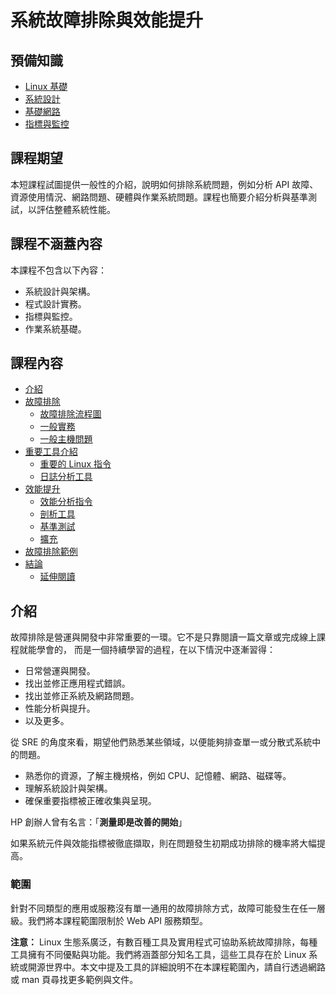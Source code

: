 # 系統故障排除與效能提升

## 預備知識

* [Linux 基礎](https://dictcp.github.io/school-of-sre/level101/linux_basics/intro/)
* [系統設計](https://dictcp.github.io/school-of-sre/level101/systems_design/intro/)
* [基礎網路](https://dictcp.github.io/school-of-sre/level101/linux_networking/intro/)
* [指標與監控](https://dictcp.github.io/school-of-sre/level101/metrics_and_monitoring/introduction/)

## 課程期望

本短課程試圖提供一般性的介紹，說明如何排除系統問題，例如分析 API 故障、資源使用情況、網路問題、硬體與作業系統問題。課程也簡要介紹分析與基準測試，以評估整體系統性能。

## 課程不涵蓋內容

本課程不包含以下內容：

* 系統設計與架構。
* 程式設計實務。
* 指標與監控。
* 作業系統基礎。

## 課程內容
- [介紹](https://dictcp.github.io/school-of-sre/level102/system_troubleshooting_and_performance/introduction)
- [故障排除](https://dictcp.github.io/school-of-sre/level102/system_troubleshooting_and_performance/troubleshooting)
    - [故障排除流程圖](https://dictcp.github.io/school-of-sre/level102/system_troubleshooting_and_performance/troubleshooting/#troubleshooting-flowchart)
    - [一般實務](https://dictcp.github.io/school-of-sre/level102/system_troubleshooting_and_performance/troubleshooting/#general-practices)
    - [一般主機問題](https://dictcp.github.io/school-of-sre/level102/system_troubleshooting_and_performance/troubleshooting/#general-host-issues)
- [重要工具介紹](https://dictcp.github.io/school-of-sre/level102/system_troubleshooting_and_performance/important-tools)
    - [重要的 Linux 指令](https://dictcp.github.io/school-of-sre/level102/system_troubleshooting_and_performance/important-tools/#important-linux-commands)
    - [日誌分析工具](https://dictcp.github.io/school-of-sre/level102/system_troubleshooting_and_performance/important-tools/#log-analysis-tools)
- [效能提升](https://dictcp.github.io/school-of-sre/level102/system_troubleshooting_and_performance/performance-improvements)
    - [效能分析指令](https://dictcp.github.io/school-of-sre/level102/system_troubleshooting_and_performance/performance-improvements/#performance-analysis-commands)
    - [剖析工具](https://dictcp.github.io/school-of-sre/level102/system_troubleshooting_and_performance/performance-improvements/#profiling-tools)
    - [基準測試](https://dictcp.github.io/school-of-sre/level102/system_troubleshooting_and_performance/performance-improvements/#benchmarking)
    - [擴充](https://dictcp.github.io/school-of-sre/level102/system_troubleshooting_and_performance/performance-improvements/#scaling)
- [故障排除範例](https://dictcp.github.io/school-of-sre/level102/system_troubleshooting_and_performance/troubleshooting-example)
- [結論](https://dictcp.github.io/school-of-sre/level102/system_troubleshooting_and_performance/conclusion)
    - [延伸閱讀](https://dictcp.github.io/school-of-sre/level102/system_troubleshooting_and_performance/conclusion/#further-readings)

## 介紹
故障排除是營運與開發中非常重要的一環。它不是只靠閱讀一篇文章或完成線上課程就能學會的，
而是一個持續學習的過程，在以下情況中逐漸習得：

* 日常營運與開發。
* 找出並修正應用程式錯誤。
* 找出並修正系統及網路問題。
* 性能分析與提升。
* 以及更多。

從 SRE 的角度來看，期望他們熟悉某些領域，以便能夠排查單一或分散式系統中的問題。

* 熟悉你的資源，了解主機規格，例如 CPU、記憶體、網路、磁碟等。
* 理解系統設計與架構。
* 確保重要指標被正確收集與呈現。

HP 創辦人曾有名言：「**測量即是改善的開始**」

如果系統元件與效能指標被徹底擷取，則在問題發生初期成功排除的機率將大幅提高。

### 範圍
針對不同類型的應用或服務沒有單一通用的故障排除方式，故障可能發生在任一層級。我們將本課程範圍限制於 Web API 服務類型。

**注意：** Linux 生態系廣泛，有數百種工具及實用程式可協助系統故障排除，每種工具擁有不同優點與功能。我們將涵蓋部分知名工具，這些工具存在於 Linux 系統或開源世界中。本文中提及工具的詳細說明不在本課程範圍內，請自行透過網路或 man 頁尋找更多範例與文件。
